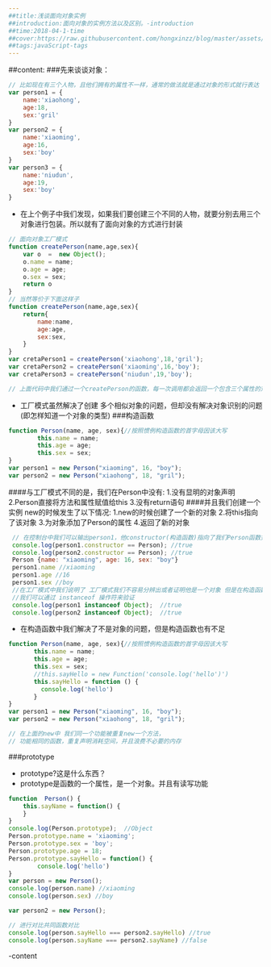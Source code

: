 ```yaml
---
##title:浅谈面向对象实例
##introduction:面向对象的实例方法以及区别。-introduction
##time:2018-04-1-time
##cover:https://raw.githubusercontent.com/hongxinzz/blog/master/assets/img/html5.png-cover
##tags:javaScript-tags
---
```

##content:
###先来谈谈对象：
```javascript
// 比如现在有三个人物，且他们拥有的属性不一样，通常的做法就是通过对象的形式就行表达
var person1 = {
    name:'xiaohong',
    age:18,
    sex:'gril'
}
var person2 = {
    name:'xiaoming',
    age:16,
    sex:'boy'
}
var person3 = {
    name:'niudun',
    age:19,
    sex:'boy'
}
```
- 在上个例子中我们发现，如果我们要创建三个不同的人物，就要分别去用三个对象进行包装。所以就有了面向对象的方式进行封装
```javascript
// 面向对象工厂模式
function createPerson(name,age,sex){
    var o  =  new Object();
    o.name = name;
    o.age = age;
    o.sex = sex;
    return o
}
// 当然等价于下面这样子
function createPerson(name,age,sex){
    return{
        name:name,
        age:age,
        sex:sex,
    }
}
var cretaPerson1 = createPerson('xiaohong',18,'gril');
var cretaPerson2 = createPerson('xiaoming',16,'boy');
var cretaPerson3 = createPerson('niudun',19,'boy');

// 上面代码中我们通过一个createPerson的函数，每一次调用都会返回一个包含三个属性的对象。
```
- 工厂模式虽然解决了创建 多个相似对象的问题，但却没有解决对象识别的问题(即怎样知道一个对象的类型)
###构造函数
```javascript
function Person(name, age, sex){//按照惯例构造函数的首字母因该大写
        this.name = name;
        this.age = age;
        this.sex = sex;
}
var person1 = new Person("xiaoming", 16, "boy");
var person2 = new Person("xiaohong", 18, "gril");
```
####与工厂模式不同的是，我们在Person中没有:
1.没有显明的对象声明
2.Person直接将方法和属性赋值给this
3.没有return语句
####并且我们创建一个实例 new的时候发生了以下情况:
1.new的时候创建了一个新的对象
2.将this指向了该对象
3.为对象添加了Person的属性
4.返回了新的对象
```javascript
 // 在控制台中我们可以输出person1，他constructor(构造函数)指向了我们Person函数并且有三个对象
 console.log(person1.constructor == Person); //true
 console.log(person2.constructor == Person); //true
 Person {name: "xiaoming", age: 16, sex: "boy"}
 person1.name //xiaoming
 person1.age //16
 person1.sex //boy
 //在工厂模式中我们说明了 工厂模式我们不容易分辨出或者证明他是一个对象 但是在构造函数中就解决这个问题
 //我们可以通过 instanceof 操作符来验证
 console.log(person1 instanceof Object);  //true
 console.log(person2 instanceof Object);  //true
```
- 在构造函数中我们解决了不是对象的问题，但是构造函数也有不足
 ```javascript
function Person(name, age, sex){//按照惯例构造函数的首字母因该大写
        this.name = name;
        this.age = age;
        this.sex = sex;
        //this.sayHello = new Function('console.log('hello')')
        this.sayHello = function () {
          console.log('hello')
        }
}
var person1 = new Person("xiaoming", 16, "boy");
var person2 = new Person("xiaohong", 18, "gril");

// 在上面的new中 我们同一个功能被重复new一个方法，
// 功能相同的函数，重复声明消耗空间，并且浪费不必要的内存
```
###prototype
- prototype?这是什么东西？
- prototype是函数的一个属性，是一个对象。并且有读写功能
```javascript
function  Person() {
    this.sayName = function() {
    }
}
console.log(Person.prototype);  //Object
Person.prototype.name = 'xiaoming';
Person.prototype.sex = 'boy';
Person.prototype.age = 18;
Person.prototype.sayHello = function() {
        console.log('hello')
}
var person = new Person();
console.log(person.name) //xiaoming
console.log(person.sex) //boy

var person2 = new Person();

// 进行对比共同函数对比
console.log(person.sayHello === person2.sayHello) //true
console.log(person.sayName === person2.sayName) //false
```
-content
